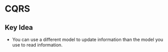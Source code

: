 # CQRS

## Key Idea

- You can use a different model to update information than the model you use to read information.